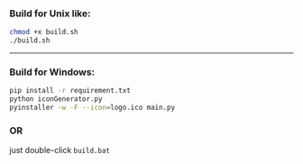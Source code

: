 ### Build for Unix like:

```bash
chmod +x build.sh
./build.sh
```

-----------

### Build for Windows:

```bash
pip install -r requirement.txt
python iconGenerator.py
pyinstaller -w -F --icon=logo.ico main.py
```

### OR

just double-click `build.bat`